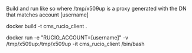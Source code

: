 Build and run like so where /tmp/x509up is a proxy generated with the DN that matches account [username]

docker build -t cms_rucio_client .

docker run -e "RUCIO_ACCOUNT=[username]" -v /tmp/x509up:/tmp/x509up -it cms_rucio_client /bin/bash

